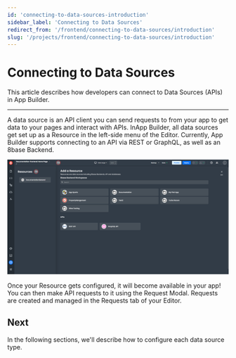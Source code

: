 ```yaml
---
id: 'connecting-to-data-sources-introduction'
sidebar_label: 'Connecting to Data Sources'
redirect_from: '/frontend/connecting-to-data-sources/introduction'
slug: '/projects/frontend/connecting-to-data-sources/introduction'
---
```


# Connecting to Data Sources

This article describes how developers can connect to Data Sources (APIs) in App Builder.

---

A data source is an API client you can send requests to from your app to get data to your pages and interact with APIs. InApp Builder, all data sources get set up as a Resource in the left-side menu of the Editor. Currently, App Builder supports connecting to an API via REST or GraphQL, as well as an 8base Backend.

![Resources in App Builder](./_images/ab-resources-1.png)

Once your Resource gets configured, it will become available in your app! You can then make API requests to it using the Request Modal. Requests are created and managed in the Requests tab of your Editor.

## Next

In the following sections, we'll describe how to configure each data source type.
